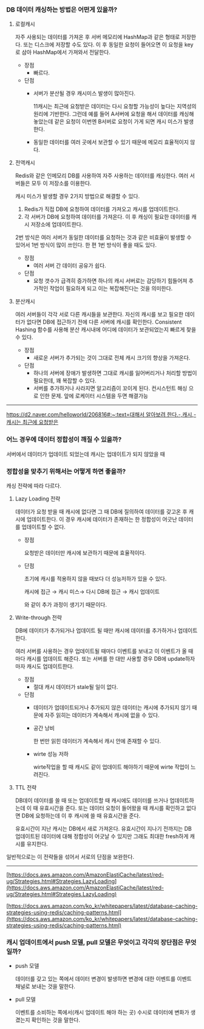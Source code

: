 ### DB 데이터 캐싱하는 방법은 어떤게 있을까?
1. 로컬캐시
    
    자주 사용되는 데이터를 가져온 후 서버 메모리에 HashMap과 같은 형태로 저장한다. 또는 디스크에 저장할 수도 있다. 이 후 동일한 요청이 들어오면 이 요청을 key로 삼아 HashMap에서 가져와서 전달한다.
    
    - 장점
        - 빠르다.
    - 단점
        - 서버가 분산될 경우 캐시미스 발생이 많아진다.
            
            11캐시는 최근에 요청받은 데이터는 다시 요청할 가능성이 높다는 지역성의 원리에 기반한다. 그런데 예를 들어 A서버에 요청을 해서 데이터를 캐싱해놓았는데 같은 요청이 이번엔 B서버로 요청이 가게 되면 캐시 미스가 발생한다. 
            
        - 동일한 데이터를 여러 곳에서 보관할 수 있기 때문에 메모리 효율적이지 않다.
2. 전역캐시
    
    Redis와 같은 인메모리 DB를 사용하여 자주 사용하는 데이터를 캐싱한다. 여러 서버들은 모두 이 저장소를 이용한다.
    
    캐시 미스가 발생할 경우 2가지 방법으로 해결할 수 있다.
    
    1. Redis가 직접 DB에 요청하여 데이터를 가져오고 캐시를 업데이트한다. 
    2. 각 서버가 DB에 요청하여 데이터를 가져온다. 이 후 캐싱이 필요한 데이터를 캐시 저장소에 업데이트한다.
    
    2번 방식은 여러 서버가 동일한 데이터를 요청하는 것과 같은 비효율이 발생할 수 있어서 1번 방식이 많이 쓰인다. 한 편 1번 방식이 좋을 때도 있다. 
    
    - 장점
        - 여러 서버 간 데이터 공유가 쉽다.
    - 단점
        - 요청 갯수가 급격히 증가하면 하나의 캐시 서버로는 감당하기 힘들어져 추가적인 작업이 필요하게 되고 이는 복잡해진다는 것을 의미한다.
3. 분산캐시
    
    여러 서버들이 각각 서로 다른 캐시들을 보관한다. 자신의 캐시를 보고 필요한 데이터가 없다면 DB에 접근하기 전에 다른 서버에 캐시를 확인한다. Consistent Hashing 함수를 사용해 분산 캐시내에 어디에 데이터가 보관되었는지 빠르게 찾을 수 있다.
    
    - 장점
        - 새로운 서버가 추가되는 것이 그대로 전체 캐시 크기의 향상을 가져온다.
    - 단점
        - 하나의 서버에 장애가 발생하면 그대로 캐시를 잃어버리거나 처리할 방법이 필요한데, 꽤 복잡할 수 있다.
        - 서버를 추가하거나 사라지면 알고리즘이 꼬이게 된다. 컨시스턴트 해싱 으로 인한 문제. 앞에 로케이터 시스템을 두면 해결가능

---

[https://d2.naver.com/helloworld/206816#:~:text=대해서 알아보려 한다.-,캐시,-캐시는 최근에 요청받은](https://d2.naver.com/helloworld/206816#:~:text=%EB%8C%80%ED%95%B4%EC%84%9C%20%EC%95%8C%EC%95%84%EB%B3%B4%EB%A0%A4%20%ED%95%9C%EB%8B%A4.-,%EC%BA%90%EC%8B%9C,-%EC%BA%90%EC%8B%9C%EB%8A%94%20%EC%B5%9C%EA%B7%BC%EC%97%90%20%EC%9A%94%EC%B2%AD%EB%B0%9B%EC%9D%80)
    
### 어느 경우에 데이터 정합성이 깨질 수 있을까?
    
서버에서 데이터가 업데이트 되었는데 캐시는 업데이트가 되지 않았을 때
    
### 정합성을 맞추기 위해서는 어떻게 하면 좋을까?
    
캐싱 전략에 따라 다르다.

1. Lazy Loading 전략
    
    데이터가 요청 받을 때 캐시에 없다면 그 때 DB에 질의하여 데이터를 갖고온 후 캐시에 업데이트한다. 이 경우 캐시에 데이터가 존재하는 한 정합성이 어긋난 데이터를 업데이트할 수 없다.
    
    - 장점
        
        요청받은 데이터만 캐시에 보관하기 때문에 효율적이다.
        
    - 단점
        
        초기에 캐시를 적용하지 않을 때보다 더 성능저하가 있을 수 있다. 
        
        캐시에 접근 → 캐시 미스→ 다시 DB에 접근 → 캐시 업데이트 
        
        와 같이 추가 과정이 생기기 때문이다.
        
2. Write-through 전략
    
    DB에 데이터가 추가되거나 업데이트 될 때만 캐시에 데이터를 추가하거나 업데이트한다.
    
    여러 서버를 사용하는 경우 업데이트될 때마다 이벤트를 보내고 이 이벤트가 올 때마다 캐시를 업데이트 해준다. 또는 서버를 한 대만 사용할 경우 DB에 update하자마자 캐시도 업데이트한다.
    
    - 장점
        - 절대 캐시 데이터가 stale될 일이 없다.
    - 단점
        - 데이터가 업데이트되거나 추가되지 않은 데이터는 캐시에 추가되지 않기 때문에 자주 읽히는 데이터가 계속해서 캐시에 없을 수 있다.
        - 공간 낭비
            
            한 번만 읽힌 데이터가 계속해서 캐시 안에 존재할 수 있다. 
            
        - wirte 성능 저하
            
            wirte작업을 할 때 캐시도 같이 업데이트 해야하기 때문에 wirte 작업이 느려진다.
            
3. TTL 전략
    
    DB데이 데이터를 쓸 때 또는 업데이트할 때 캐시에도 데이터를 쓰거나 업데이트하는데 이 때 유효시간을 준다. 또는 데이터 요청이 들어왔을 때 캐시를 확인하고 없다면 DB에 요청하는데 이 후 캐시에 쓸 때 유효시간을 준다.
    
    유효시간이 지난 캐시는 DB에서 새로 가져온다. 유효시간이 지나기 전까지는 DB 업데이트된 데이터에 대해 정합성이 어긋날 수 있지만 그래도 최대한 fresh하게 캐시를 유지한다.
    

일반적으로는 이 전략들을 섞어서 서로의 단점을 보완한다.

---

[https://docs.aws.amazon.com/AmazonElastiCache/latest/red-ug/Strategies.html#Strategies.LazyLoading](https://docs.aws.amazon.com/AmazonElastiCache/latest/red-ug/Strategies.html#Strategies.LazyLoading)

[https://docs.aws.amazon.com/ko_kr/whitepapers/latest/database-caching-strategies-using-redis/caching-patterns.html](https://docs.aws.amazon.com/ko_kr/whitepapers/latest/database-caching-strategies-using-redis/caching-patterns.html)

### 캐시 업데이트에서 push 모델, pull 모델은 무엇이고 각각의 장단점은 무엇일까?
- push 모델
    
    데이터를 갖고 있는 쪽에서 데이터 변경이 발생하면 변경에 대한 이벤트를 이벤트 채널로 보내는 것을 말한다.
    
- pull 모델
    
    이벤트를 소비하는 쪽에서(캐시 업데이트 해야 하는 곳) 수시로 데이터에 변화가 생겼는지 확인하는 것을 말한다.